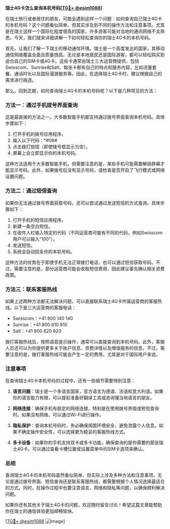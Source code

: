 **瑞士4G卡怎么查询本机号码[[TG💪+ @esim1088](https://t.me/s/esim1088)]**

在瑞士旅行或者居住的朋友，可能会遇到这样一个问题：如何查询自己瑞士4G卡的本机号码？这个问题看似简单，但其实涉及到不同的操作方法和注意事项。尤其是在瑞士这样一个国际化程度很高的国家，许多游客可能对当地的通讯网络不太熟悉。今天，我们就来详细讲解一下如何轻松查询你的瑞士4G卡的本机号码。

首先，让我们了解一下瑞士的移动通信环境。瑞士是一个高度发达的国家，其移动通信网络覆盖全面且质量很高。无论是本地居民还是国际游客，都可以轻松购买到适合自己的SIM卡或4G卡。这些卡通常由瑞士三大运营商提供，包括Swisscom、Sunrise和Salt。每张卡都有自己的特点和服务内容，比如流量套餐、通话时长以及国际漫游服务等。因此，在选择瑞士4G卡时，建议根据自己的需求进行挑选。

那么，回到正题，如何查询瑞士4G卡的本机号码呢？以下是几种常见的方法：

### 方法一：通过手机拨号界面查询

这是最直接的方法之一。大多数智能手机都支持通过拨号界面查询本机号码。具体步骤如下：

1. 打开手机的拨号应用程序。
2. 输入以下代码：*#06#
3. 点击拨打按钮（即使拨号框显示为空）。
4. 屏幕上会立即显示你的本机号码。

这种方法适用于大多数智能手机，但需要注意的是，某些手机可能需要解锁屏幕才能显示号码。此外，如果拨号后没有显示号码，请检查是否开启了飞行模式或网络设置问题。

### 方法二：通过短信查询

如果你无法通过拨号界面获取号码，还可以尝试通过发送短信的方式查询。具体步骤如下：

1. 打开手机的短信应用程序。
2. 新建一条空白短信。
3. 在收件人栏输入特定的代码（不同运营商可能有不同的代码，例如Swisscom用户可以输入“100”）。
4. 发送短信。
5. 系统会自动回复你的本机号码。

这种方法的优势在于即使手机无法正常拨打电话，也可以通过短信获取号码。不过，需要注意的是，部分运营商可能会收取短信费用，因此建议事先确认相关资费政策。

### 方法三：联系客服热线

如果上述两种方法都无法解决问题，可以直接联系瑞士4G卡所属运营商的客服热线。以下是三大运营商的客服电话：

- Swisscom：+41 800 140 140
- Sunrise：+41 800 810 810
- Salt：+41 800 820 820

拨打客服热线后，按照语音提示操作，通常可以直接查询到本机号码。此外，客服人员还可以为你提供更多关于账户信息、资费详情以及增值服务的信息。不过，需要注意的是，拨打客服热线可能会产生一定的费用，尤其是对于国际用户来说。

### 注意事项

在查询瑞士4G卡本机号码的过程中，还有一些细节需要特别注意：

1. **语言问题**：瑞士是一个多语言国家，官方语言为德语、法语和意大利语。如果你的语言能力有限，可以提前准备好翻译工具或咨询懂当地语言的朋友。

2. **网络连接**：确保手机有稳定的网络连接，特别是在使用拨号界面或短信查询时。如果没有网络，可以通过Wi-Fi进行操作。

3. **隐私保护**：查询本机号码时，务必确保周围环境安全，避免泄露个人信息。如果不确定操作安全性，可以选择更为稳妥的客服热线方式。

4. **多卡设备**：如果你的手机支持双卡或多卡功能，确保查询的是你需要的那张瑞士4G卡。可以通过查看卡槽位置或设置菜单中的SIM卡选项来确认。

### 总结

查询瑞士4G卡的本机号码虽然看似简单，但实际上涉及多种方法和注意事项。无论是通过拨号界面、短信查询还是联系客服热线，都需要根据个人情况选择最适合的方式。同时，在操作过程中也要注意语言、网络和隐私等问题，以确保顺利解决问题。

如果你还有其他关于瑞士4G卡的问题，欢迎随时留言讨论！希望这篇文章能帮助你在瑞士的通信体验更加顺畅愉快。

[[TG💪+ @esim1088](https://t.me/s/esim1088) ![Image](https://i.postimg.cc/4NQfJmqS/Snipaste-2025-05-13-00-14-12.png)]